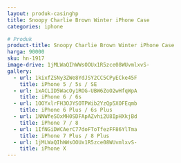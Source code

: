 ```yaml
---
layout: produk-casinghp
title: Snoopy Charlie Brown Winter iPhone Case
categories: iphone

# Produk
product-title: Snoopy Charlie Brown Winter iPhone Case
harga: 90000
sku: hn-1917
image-drive: 1jMLWaQIhWWsOOUx1R5zce08WUvmlxvS-
gallery:
  - url: 1kixfZSNy3ZWe8YdJSY2CC5CPyECke45F
    title: iPhone 5 / 5s / SE
  - url: 1xACLID5WacOy1ROG-UBW6ZoO2wHfqWpA
    title: iPhone 6 / 6s
  - url: 1OOYxlrFH3OJYSOTPWib2YzQp5XOFEqmb
    title: iPhone 6 Plus / 6s Plus
  - url: 1NNWfeSOxMH0SDFApAZvhi2U8IpHXkjBd
    title: iPhone 7 / 8
  - url: 1IfNGiDWCAerC77doFToTfezFF86YlTma
    title: iPhone 7 Plus / 8 Plus
  - url: 1jMLWaQIhWWsOOUx1R5zce08WUvmlxvS-
    title: iPhone X
---
```

